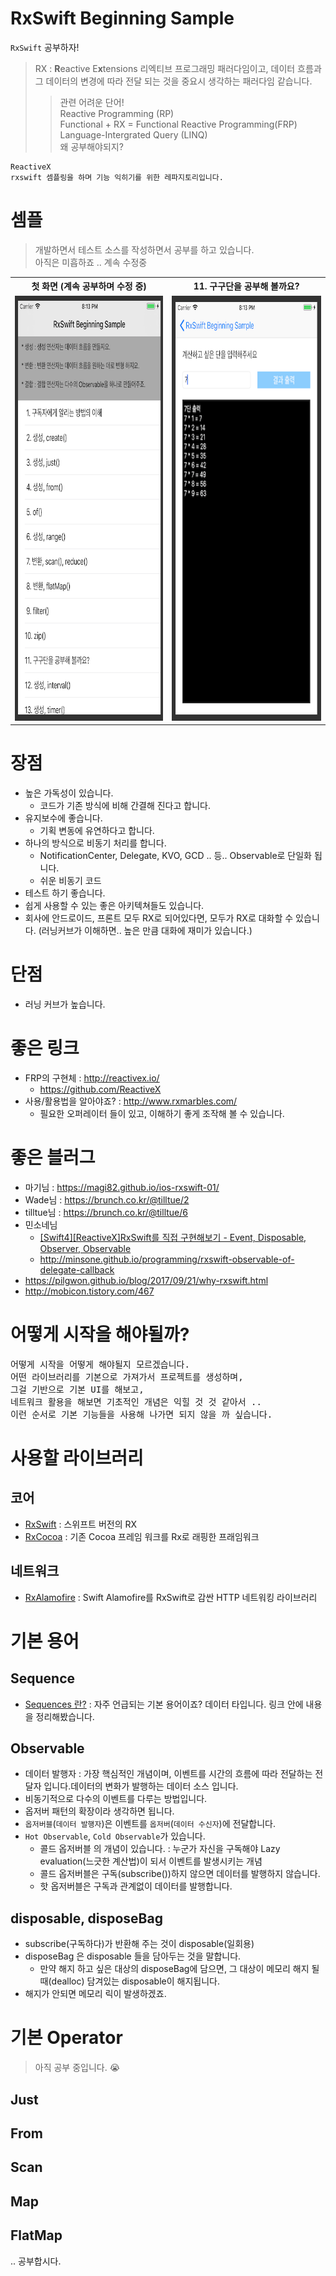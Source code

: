 # RxSwift Beginning Sample

`RxSwift` 공부하자!
> RX : **R**eactive E**x**tensions
리엑티브 프로그래밍 패러다임이고, 데이터 흐름과 그 데이터의 변경에 따라 전달 되는 것을 중요시 생각하는 패러다임 같습니다. 
>> 관련 어려운 단어! <br />
>> Reactive Programming (RP) <br />
>> Functional + RX = Functional Reactive Programming(FRP) <br />
>> Language-Intergrated Query (LINQ) <br />
>>  왜 공부해야되지?

```
ReactiveX
rxswift 셈플링을 하며 기능 익히기를 위한 레파지토리입니다. 
```

# 셈플
> 개발하면서 테스트 소스를 작성하면서 공부를 하고 있습니다.<br />
> 아직은 미흡하죠 .. 계속 수정중

<table style="width:100%">
  <tr>
	<th>첫 화면 (계속 공부하며 수정 중)</th> 
   <th>11. 구구단을 공부해 볼까요?</th>
  </tr>
  <tr>
  	<td><img width="386" height="680" src="/Image/sampleImage01.png"></img></td>
    <td><img width="386" height="680" src="/Image/sampleImage02.png"></img></td>
  </tr>
</table>


# 장점
- 높은 가독성이 있습니다.
  - 코드가 기존 방식에 비해 간결해 진다고 합니다.
- 유지보수에 좋습니다.
  - 기획 변동에 유연하다고 합니다.
- 하나의 방식으로 비동기 처리를 합니다.
  - NotificationCenter, Delegate, KVO, GCD .. 등.. Observable로 단일화 됩니다.
  - 쉬운 비동기 코드
- 테스트 하기 좋습니다.
- 쉽게 사용할 수 있는 좋은 아키텍쳐들도 있습니다.
- 회사에 안드로이드, 프론트 모두 RX로 되어있다면, 모두가 RX로 대화할 수 있습니다. (러닝커브가 이해하면.. 높은 만큼 대화에 재미가 있습니다.)

# 단점
- 러닝 커브가 높습니다.

# 좋은 링크
- FRP의 구현체 : http://reactivex.io/
    - https://github.com/ReactiveX
- 사용/활용법을 알아야죠? : http://www.rxmarbles.com/
    - 필요한 오퍼레이터 들이 있고, 이해하기 좋게 조작해 볼 수 있습니다. 

# 좋은 블러그
- 마기님 : https://magi82.github.io/ios-rxswift-01/
- Wade님 : https://brunch.co.kr/@tilltue/2
- tilltue님 : https://brunch.co.kr/@tilltue/6
- 민소네님
	- [[Swift4][ReactiveX]RxSwift를 직접 구현해보기 - Event, Disposable, Observer, Observable](http://minsone.github.io/programming/swift4-implement-own-rx-event-disposable-observer-observable)
	- http://minsone.github.io/programming/rxswift-observable-of-delegate-callback
- https://pilgwon.github.io/blog/2017/09/21/why-rxswift.html
- http://mobicon.tistory.com/467

# 어떻게 시작을 해야될까?
<pre>
어떻게 시작을 어떻게 해야될지 모르겠습니다. 
어떤 라이브러리를 기본으로 가져가서 프로젝트를 생성하며, 
그걸 기반으로 기본 UI를 해보고, 
네트워크 활용을 해보면 기초적인 개념은 익힐 것 것 같아서 .. 
이런 순서로 기본 기능들을 사용해 나가면 되지 않을 까 싶습니다. 
</pre>

# 사용할 라이브러리
## 코어
- [RxSwift](https://github.com/ReactiveX/RxSwift) : 스위프트 버전의 RX
- [RxCocoa](https://github.com/ReactiveX/RxSwift/tree/master/RxCocoa) : 기존 Cocoa 프레임 워크를 Rx로 래핑한 프래임워크

## 네트워크
- [RxAlamofire](https://github.com/RxSwiftCommunity/RxAlamofire) : Swift Alamofire를 RxSwift로 감싼 HTTP 네트워킹 라이브러리


# 기본 용어

## Sequence
- [Sequences 란?](https://medium.com/@jang.wangsu/rxswift-rxswift%EC%97%90%EC%84%9C-%EC%8B%9C%ED%80%80%EC%8A%A4-sequence-%EB%9E%80-6d3fd2b14c29) : 자주 언급되는 기본 용어이죠? 데이터 타입니다. 링크 안에 내용을 정리해봤습니다.

## Observable
- 데이터 발행자 : 가장 핵심적인 개념이며, 이벤트를 시간의 흐름에 따라 전달하는 전달자 입니다.데이터의 변화가 발행하는 데이터 소스 입니다.
- 비동기적으로 다수의 이벤트를 다루는 방법입니다.
- 옵저버 패턴의 확장이라 생각하면 됩니다.
- `옵저버블`(`데이터 발행자`)은 이벤트를 `옵저버`(`데이터 수신자`)에 전달합니다.
- `Hot Observable`, `Cold Observable`가 있습니다.
	- 콜드 옵저버블 의 개념이 있습니다. : 누군가 자신을 구독해야 Lazy evaluation(느긋한 계산법)이 되서 이벤트를 발생시키는 개념
	- 콜드 옵저버블은 구독(subscribe())하지 않으면 데이터를 발행하지 않습니다.
	- 핫 옵저버블은 구독과 관계없이 데이터를 발행합니다.

## disposable, disposeBag
- subscribe(구독하다)가 반환해 주는 것이 disposable(일회용)
- disposeBag 은 disposable 들을 담아두는 것을 말합니다.
	- 만약 해지 하고 싶은 대상의 disposeBag에 담으면, 그 대상이 메모리 해지 될때(dealloc) 담겨있는 disposable이 해지됩니다.
- 해지가 안되면 메모리 릭이 발생하겠죠.


# 기본 Operator
> 아직 공부 중입니다. 😭

## Just
## From
## Scan
## Map
## FlatMap

.. 공부합시다.

